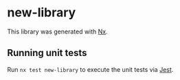 # new-library

This library was generated with [Nx](https://nx.dev).

## Running unit tests

Run `nx test new-library` to execute the unit tests via [Jest](https://jestjs.io).
